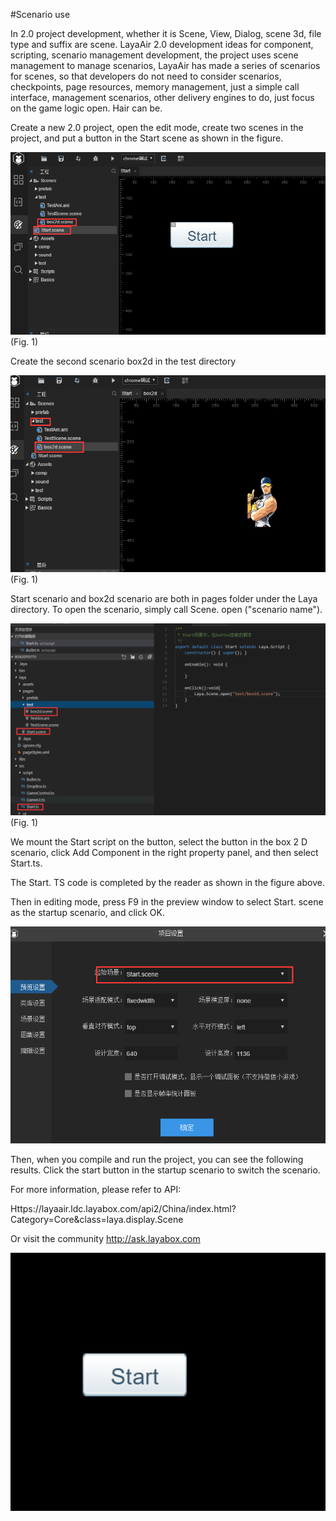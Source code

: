 #Scenario use

In 2.0 project development, whether it is Scene, View, Dialog, scene 3d, file type and suffix are scene. LayaAir 2.0 development ideas for component, scripting, scenario management development, the project uses scene management to manage scenarios, LayaAir has made a series of scenarios for scenes, so that developers do not need to consider scenarios, checkpoints, page resources, memory management, just a simple call interface, management scenarios, other delivery engines to do, just focus on the game logic open. Hair can be.



Create a new 2.0 project, open the edit mode, create two scenes in the project, and put a button in the Start scene as shown in the figure.



![1](img\1.png)(Fig. 1)



Create the second scenario box2d in the test directory

![1](img\2.png)(Fig. 1)

Start scenario and box2d scenario are both in pages folder under the Laya directory. To open the scenario, simply call Scene. open ("scenario name").

![1](img\3.png)(Fig. 1)

We mount the Start script on the button, select the button in the box 2 D scenario, click Add Component in the right property panel, and then select Start.ts.

The Start. TS code is completed by the reader as shown in the figure above.

Then in editing mode, press F9 in the preview window to select Start. scene as the startup scenario, and click OK.

![1](img\4.png)



Then, when you compile and run the project, you can see the following results. Click the start button in the startup scenario to switch the scenario.

For more information, please refer to API:

Https://layaair.ldc.layabox.com/api2/China/index.html?Category=Core&class=laya.display.Scene

Or visit the community http://ask.layabox.com

![1](img\ide.gif)